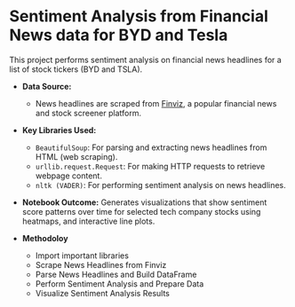 # Sentiment Analysis from Financial News data for BYD and Tesla

This project performs sentiment analysis on financial news headlines for a list of stock tickers (BYD and TSLA). 

- **Data Source:**
    - News headlines are scraped from [Finviz](https://finviz.com/), a popular financial news and stock screener platform.
  
- **Key Libraries Used:**
  - `BeautifulSoup`: For parsing and extracting news headlines from HTML (web scraping).
  - `urllib.request.Request`: For making HTTP requests to retrieve webpage content.
  - `nltk (VADER)`: For performing sentiment analysis on news headlines.
    
- **Notebook Outcome:**
Generates visualizations that show sentiment score patterns over time for selected tech company stocks using heatmaps, and interactive line plots.

- **Methodoloy**
  - Import important libraries
  - Scrape News Headlines from Finviz
  - Parse News Headlines and Build DataFrame
  - Perform Sentiment Analysis and Prepare Data
  - Visualize Sentiment Analysis Results
